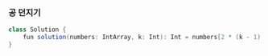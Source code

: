 ### 공 던지기
```java
class Solution {
    fun solution(numbers: IntArray, k: Int): Int = numbers[2 * (k - 1) % numbers.size]
}
```